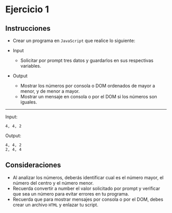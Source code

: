 # Ejercicio 1

## Instrucciones

- Crear un programa en `JavaScript` que realice lo siguiente:

- Input
  - Solicitar por prompt tres datos y guardarlos en sus respectivas variables.

- Output
  - Mostrar los números por consola o DOM ordenados de mayor a menor, y de menor a mayor.
  - Mostrar un mensaje en consola o por el DOM si los números son iguales.

--- 

Input:
```
4, 4, 2
```
Output:
``` 
4, 4, 2
2, 4, 4
```

## Consideraciones

- Al analizar los números, deberás identificar cual es el número mayor, el número del centro y el número menor.
- Recuerda convertir a number el valor solicitado por prompt y verificar que sea un número para evitar errores en tu programa.
- Recuerda que para mostrar mensajes por consola o por el DOM, debes crear un archivo `HTML` y enlazar tu script.